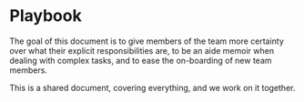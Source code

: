 # Playbook

The goal of this document is to give members of the team more certainty over what their explicit responsibilities are, to be an aide memoir when dealing with complex tasks, and to ease the on-boarding of new team members.

This is a shared document, covering everything, and we work on it together.
